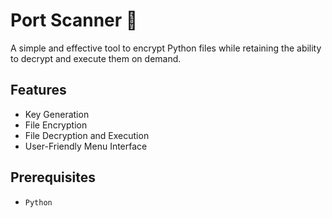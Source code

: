 # Port Scanner 🔌

A simple and effective tool to encrypt Python files while retaining the ability to decrypt and execute them on demand.

## Features

- Key Generation
- File Encryption
- File Decryption and Execution
- User-Friendly Menu Interface

## Prerequisites

- `Python`

